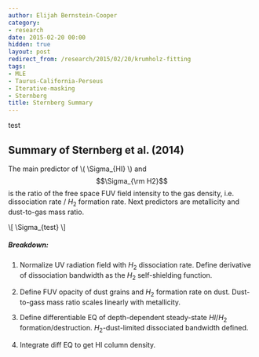 ```yaml
---
author: Elijah Bernstein-Cooper
category:
- research
date: 2015-02-20 00:00
hidden: true
layout: post
redirect_from: /research/2015/02/20/krumholz-fitting
tags:
- MLE
- Taurus-California-Perseus
- Iterative-masking
- Sternberg
title: Sternberg Summary
---
```


test

## Summary of Sternberg et al. (2014)

The main predictor of \\( \Sigma_{HI} \\) and $$\Sigma_{\rm H2}$$ is the ratio
of the free space FUV field intensity to the gas density, i.e. dissociation
rate / $H_2$ formation rate. Next predictors are metallicity and dust-to-gas
mass ratio. 

\\[ \Sigma_{test} \\]

##### Breakdown:

1. Normalize UV radiation field with $H_2$ dissociation rate. Define
   derivative of dissociation bandwidth as the $H_2$ self-shielding function.

2. Define FUV opacity of dust grains and $H_2$ formation rate on dust.
   Dust-to-gass mass ratio scales linearly with metallicity.

3. Define differentiable EQ of depth-dependent steady-state $HI / H_2$
   formation/destruction. $H_2$-dust-limited dissociated bandwidth defined.

4. Integrate diff EQ to get HI column density.